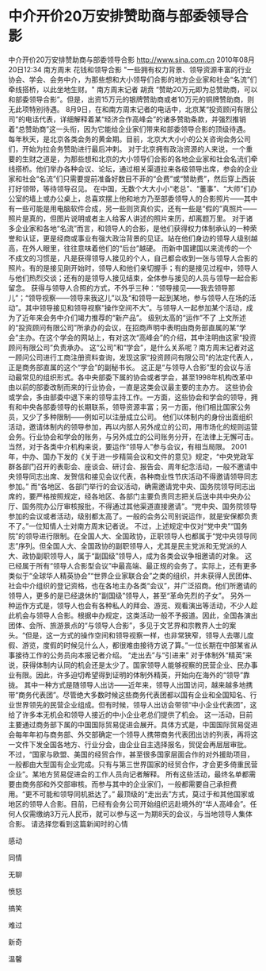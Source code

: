 # 中介开价20万安排赞助商与部委领导合影

中介开价20万安排赞助商与部委领导合影
http://www.sina.com.cn  2010年08月20日12:34  南方周末
花钱和领导合影
"一些拥有权力背景、领导资源丰富的行业协会、学会、会务中介，为那些想和大小领导们合影的地方企业家和社会“名流”们牵线搭桥，以此坐地生财。"
南方周末记者 胡贲
“赞助20万元即为总赞助商，可以和部委领导合影”。但是，出资15万元的银牌赞助商或者10万元的铜牌赞助商，则无此项特别待遇。
8月9日，在和南方周末记者的电话中，北京某“投资顾问有限公司”的电话代表，详细解释着某“经济合作高峰会”的诸多赞助条款，并强烈推销着“总赞助商”这一头衔，因为它能给企业家们带来和部委领导合影的顶级待遇。
每年秋天，是北京各类会务的黄金期。目前，北京大大小小的公关咨询会务公司们，开始为拉会务赞助进行最后冲刺。
对于北京拥有政治资源的人来说，一个重要的生财之道是，为那些想和北京的大小领导们合影的各地企业家和社会名流们牵线搭桥。他们举办各种会议、论坛，通过相关渠道拉来各级领导出席，参会的企业家和社会“名流”们只需要提前准备好数目不菲的“会费”或“赞助费”，然后穿上西装打好领带，等待领导召见。
在中国，无数个大大小小“老总”、“董事”、“大师”们办公室的墙上或办公桌上，总喜欢摆上他和地方乃至部委领导人的合影照片——其中有一些可能是用电脑软件合成，另一些则货真价实，还有一些是“假的”真照片——照片是真的，但图片说明或者主人给客人讲述的照片来历，却离题万里。
对于诸多企业家和各地“名流”而言，和领导人的合影，是他们获得权力体制承认的一种荣誉和认证，更是经商或事业有强大政治背景的见证。站在他们身边的领导人级别越高，在外人眼里，往往意味着他们的“后台”越硬。
而新中国建国以来流传的一个不成文的习惯是，凡是获得领导人接见的个人，自己都会收到一张与领导人合影的照片。有的是接见刚开始时，领导人和他们亲切握手；有的是接见过程中，领导人与他们热烈交谈；还有的是领导人接见结束，全体参与接见的人员与领导一起合影留念。
获得与领导人合照的方式，不外乎三种：“领导接见——我去领导那儿”；“领导视察——领导来我这儿”以及“和领导一起到某地，参与领导人在场的活动”。其中领导接见和领导视察“操作空间不大”。与领导人一起参加某个活动，成为了近年来会务中介们竭力推荐的“新产品”。
级别太高的“运作”不了
上文所述的“投资顾问有限公司”所承办的会议，在招商声明中表明由商务部直属的某“学会”主办。在这个学会的网站上，有对这次“高峰会”的介绍，其中注明由这家“投资顾问有限公司”负责承办。
这“公司”和“学会”，是什么关系呢？南方周末记者对这一顾问公司进行工商注册资料查询，发现这家“投资顾问有限公司”的法定代表人，正是商务部直属的这个“学会”的副秘书长。
这正是“与领导人合影”型的会议与活动最常见的组织形式。各中央部委下属的协会或者学会，甚至1998年机构改革中由以前的部委改制而来的行业协会，一直是这类会议最主要的主办方。
这些协会或学会，多由部委中退下来的领导主持工作。一方面，这些协会和学会的领导，拥有和中央各部委领导的长期联系，领导资源丰富；另一方面，他们相比国家公务员，又少了多种限制——例如可以注册成立公司。
他们以体制内的身份出面组织活动，邀请体制内的领导参加，再以内部人另外成立的公司，用市场化的规则运营会务。行业协会和学会的账务，与另外成立的公司账务分开，在法律上无懈可击。
当然，对于各类中介机构来说，要运作“领导人”参与会议，有相当局限。
2001年，中办、国办下发的《关于进一步精简会议和文件的意见》规定，“中央党政军群各部门召开的表彰会、座谈会、研讨会、报告会、周年纪念活动，一般不邀请中央领导同志出席、发贺信和接见会议代表，各种商业性节庆活动不得邀请领导同志参加。”
而“各地区、各部门举行的会议活动，确需邀请党中央、国务院领导同志出席的，要严格按照规定，经各地区、各部门主要负责同志把关后送中共中央办公厅、国务院办公厅审核报批，不得通过其他渠道直接邀请”。“党中央、国务院领导参加的会议或者活动，级别都太高了。一般的会务公司别说运作，就是安保都负责不了。”一位知情人士对南方周末记者说。
不过，上述规定中仅对“党中央”“国务院”的领导进行限制。在全国人大、全国政协，正职领导人也都属于“党中央领导同志”序列。但全国人大、全国政协的副职领导人，尤其是民主党派和无党派的人大、政协副职领导人，属于“副国级”领导人，成为各类会议争相邀请的对象。
这已经属于所有“领导人合影型会议”中最高端、最正规的会务了。实际上，还有更多类似于“全球华人精英协会”“世界企业家联合会”之类的组织，并未获得人民团体、社会中介组织的登记资格，也在各地主办各类“会议”，并广泛招商。他们所邀请的领导人，更多的是已经退休的“副国级”领导人，甚至“革命先烈的子女”。
另外一种运作方式是，领导人也会有各种私人的拜会、游览、观看演出等活动，不少人趁此机会与领导人合影。根据中办规定，这类活动一般不予报道。因此，全国各演出团体、会所、旅游景点的“与领导人合影”，多见于文艺界和宗教界人士的案头。“但是，这一方式的操作空间和领导视察一样，也非常狭窄，领导人去哪儿度假、游览，度假的时候见什么人，都很难由接待方说了算。”一位长期在中部某省从事接待工作的公务员向本报记者介绍。
“走出去”与“引进来”
对于体制外“精英”来说，获得体制内认同的机会还是太少了。国家领导人能够视察的民营企业、民办事业有限。因此，许多迫切希望得到证明的体制外精英，开始向在海外的“领导”靠拢。
其中一种方式是随领导人出访——近年来，领导人出国访问，越来越多地携带“商务代表团”。尽管绝大多数时候这些商务代表团都以国有企业和全国知名、行业世界领先的民营企业组成。但有时候，领导人出访会带领“中小企业代表团”，这给了许多本无机会和领导人接近的中小企业老总们提供了机会。
这一活动，目前主要通过商务部下属的中国国际贸易促进会展开。具体方式是，中国国际贸易促进会每年年初与商务部、外交部确定一个领导人携带商务代表团出访的列表，再将这一文件下发全国各地方、行业分会，由企业自主选择报名，贸促会再层层审批。
不过，“国家与欧盟、美国的经贸合作，甚至很多国家层面合作的对外援助项目，一般都由大型国有企业完成。只有与第三世界国家的经贸合作，才会更多倚重民营企业”。某地方贸易促进会的工作人员向记者解释。
所有这些活动，最终名单都需要由商务部和外交部审核。而参与其中的企业家们，一般都需要自己承担费用。“更不可能和领导同机抵达了。”
最顶级的“走出去”方式，莫过于和其他国家或地区的领导人合影。目前，已经有会务公司开始组织远赴境外的“华人高峰会”。任何人仅需缴纳3万元人民币，就可以参与这一为期8天的会议，与当地领导人集体合影。
请选择您看到这篇新闻时的心情

感动

同情

无聊

愤怒

搞笑

难过

新奇

温馨

